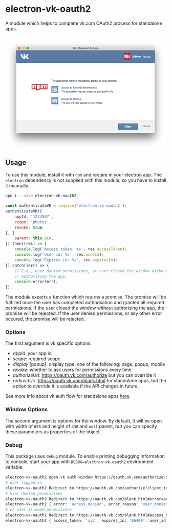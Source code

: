 # electron-vk-oauth2
A module which helps to complete vk.com OAuth2 process for standalone apps.

![Screenshot](/screenshot.png?raw=true "electron-vk-oauth2")

## Usage

To use this module, install it with `npm` and require in your electron app.
The `electron` dependency is not supplied with this module, so you have to
install it manually.

```bash
npm i --save electron-vk-oauth2
```

```javascript
const authenticateVK = require('electron-vk-oauth2');
authenticateVK({
    appId: '1234567',
    scope: 'photos',
    revoke: true,
}, {
    parent: this.win,
}).then((res) => {
    console.log('Access token: %s', res.accessToken);
    console.log('User id: %s', res.userId);
    console.log('Expires in: %s', res.expiresIn);
}).catch((err) => {
    // E.g., user denied permissions, or user closed the window without
    // authorising the app.
    console.error(err);
});
```


The module exports a function which returns a promise. The promise will be
fulfilled once the user has completed authorisation and granted all required
permissions. If the user closed the window without authorising the app, the
promise will be rejected. If the user denied permissions, or any other error
occured, the promise will be rejected.

### Options

The first argument is vk specific options:
- *appId*: your app id
- *scope*: required scope
- *display* [popup]: display type, one of the following: page, popup, mobile
- *revoke*: whether to ask users for permissions every time
- *authorizeUrl*: https://oauth.vk.com/authorize but you can override it
- *redirectUri*: https://oauth.vk.com/blank.html for standalone apps, but the
option to override it is available if the API changes in future.

See more info about vk auth flow for standalone apps
[here](https://new.vk.com/dev/implicit_flow_user).

### Window Options

The second argument is options for the window. By default, it will be open with
width of `655` and height of `430` and `null` parent, but you can specify these
parameters as properties of the object.

### Debug

This package uses `debug` module. To enable printing debugging information to
console, start your app with `DEBUG=electron-vk-oauth2` environment variable.

```bash
electron-vk-oauth2 open vk auth window https://oauth.vk.com/authorize?state=301&response_type=token&client_id=1234567&scope=photos&display=popup&revoke=1&redirect_uri=https%3A%2F%2Foauth.vk.com%2Fblank.html +13ms
# user logged in
electron-vk-oauth2 Redirect to https://oauth.vk.com/authorize?client_id=5551949&redirect_uri=https%3A%2F%2Foauth.vk.com%2Fblank.html&response_type=token&scope=4&v=&state=301&revoke=1&display=popup&__q_hash=xyz +5s
# user denied permissions
electron-vk-oauth2 Redirect to https://oauth.vk.com/blank.html#error=access_denied&error_reason=user_denied&error_description=User denied your request&state=301 +11s
electron-vk-oauth2 { error: 'access_denied', error_reason: 'user_denied', error_description: 'User denied your request', state: '301' } +1ms
# or user allowed permissions
electron-vk-oauth2 Redirect to https://oauth.vk.com/blank.html#access_token=xyz&expires_in=86400&user_id=123&state=1462 +1s
electron-vk-oauth2 { access_token: 'xyz', expires_in: '86400', user_id: '123', state: '1462' } +1ms
```
